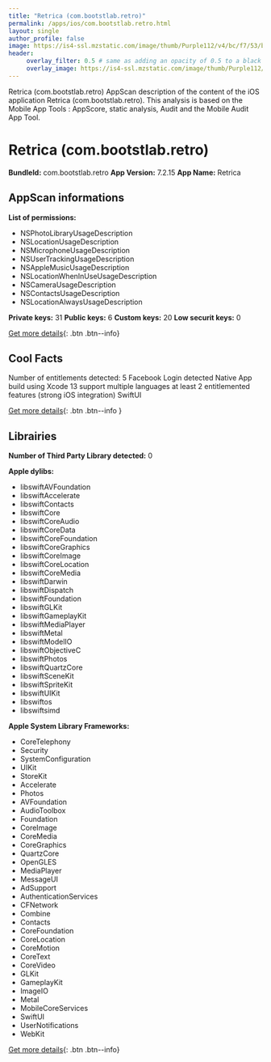 ```yaml
---
title: "Retrica (com.bootstlab.retro)"
permalink: /apps/ios/com.bootstlab.retro.html
layout: single
author_profile: false
image: https://is4-ssl.mzstatic.com/image/thumb/Purple112/v4/bc/f7/53/bcf75319-649b-6ff8-0a86-87ae1cdb5917/AppIcon-0-0-1x_U007emarketing-0-0-0-5-0-0-P3-0-0-0-GLES2_U002c0-512MB-85-220-0-0.png/512x512bb.jpg
header: 
     overlay_filter: 0.5 # same as adding an opacity of 0.5 to a black background
     overlay_image: https://is4-ssl.mzstatic.com/image/thumb/Purple112/v4/bc/f7/53/bcf75319-649b-6ff8-0a86-87ae1cdb5917/AppIcon-0-0-1x_U007emarketing-0-0-0-5-0-0-P3-0-0-0-GLES2_U002c0-512MB-85-220-0-0.png/512x512bb.jpg
---
```

Retrica (com.bootstlab.retro) AppScan description of the content of the iOS application Retrica (com.bootstlab.retro). This analysis is based on the Mobile App Tools : AppScore, static analysis, Audit and the Mobile Audit App Tool.

# Retrica (com.bootstlab.retro)

**BundleId:** com.bootstlab.retro
**App Version:** 7.2.15
**App Name:** Retrica


## AppScan informations 

**List of permissions:** 
- NSPhotoLibraryUsageDescription
- NSLocationUsageDescription
- NSMicrophoneUsageDescription
- NSUserTrackingUsageDescription
- NSAppleMusicUsageDescription
- NSLocationWhenInUseUsageDescription
- NSCameraUsageDescription
- NSContactsUsageDescription
- NSLocationAlwaysUsageDescription
  
  
**Private keys:** 31
**Public keys:** 6
**Custom keys:** 20
**Low securit keys:** 0
  
[Get more details](/pricing.html){: .btn .btn--info}

## Cool Facts

Number of entitlements detected: 5
Facebook Login detected
Native App
build using Xcode 13
support multiple languages
at least 2 entitlemented features (strong iOS integration)
SwiftUI
  
[Get more details](/pricing.html){: .btn .btn--info }

## Librairies 
**Number of Third Party Library detected:** 0


**Apple dylibs:**
- libswiftAVFoundation
- libswiftAccelerate
- libswiftContacts
- libswiftCore
- libswiftCoreAudio
- libswiftCoreData
- libswiftCoreFoundation
- libswiftCoreGraphics
- libswiftCoreImage
- libswiftCoreLocation
- libswiftCoreMedia
- libswiftDarwin
- libswiftDispatch
- libswiftFoundation
- libswiftGLKit
- libswiftGameplayKit
- libswiftMediaPlayer
- libswiftMetal
- libswiftModelIO
- libswiftObjectiveC
- libswiftPhotos
- libswiftQuartzCore
- libswiftSceneKit
- libswiftSpriteKit
- libswiftUIKit
- libswiftos
- libswiftsimd


**Apple System Library Frameworks:**
- CoreTelephony
- Security
- SystemConfiguration
- UIKit
- StoreKit
- Accelerate
- Photos
- AVFoundation
- AudioToolbox
- Foundation
- CoreImage
- CoreMedia
- CoreGraphics
- QuartzCore
- OpenGLES
- MediaPlayer
- MessageUI
- AdSupport
- AuthenticationServices
- CFNetwork
- Combine
- Contacts
- CoreFoundation
- CoreLocation
- CoreMotion
- CoreText
- CoreVideo
- GLKit
- GameplayKit
- ImageIO
- Metal
- MobileCoreServices
- SwiftUI
- UserNotifications
- WebKit


  
[Get more details](/pricing.html){: .btn .btn--info}

